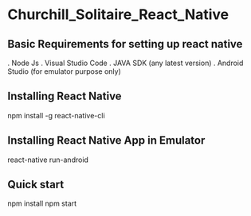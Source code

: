 # Churchill_Solitaire_React_Native

## Basic Requirements for setting up react native 
. Node Js
. Visual Studio Code
. JAVA SDK (any latest version)
. Android Studio (for emulator purpose only)

## Installing React Native
npm install -g react-native-cli

## Installing React Native App in Emulator
react-native run-android

## Quick start
npm install
npm start
